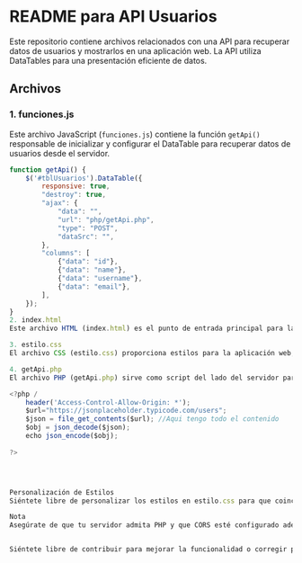 # README para API Usuarios

Este repositorio contiene archivos relacionados con una API para recuperar datos de usuarios y mostrarlos en una aplicación web. La API utiliza DataTables para una presentación eficiente de datos.

## Archivos

### 1. funciones.js

Este archivo JavaScript (`funciones.js`) contiene la función `getApi()` responsable de inicializar y configurar el DataTable para recuperar datos de usuarios desde el servidor.

```javascript
function getApi() {
    $('#tblUsuarios').DataTable({
        responsive: true,
        "destroy": true,
        "ajax": {
            "data": "",
            "url": "php/getApi.php",
            "type": "POST",
            "dataSrc": "",
        },
        "columns": [
            {"data": "id"},
            {"data": "name"},
            {"data": "username"},
            {"data": "email"},
        ],
    });
}
2. index.html
Este archivo HTML (index.html) es el punto de entrada principal para la aplicación web. Incluye las dependencias necesarias como Bootstrap, jQuery y DataTables. La interfaz de usuario es una tabla receptiva para mostrar datos de usuario recuperados de la API.

3. estilo.css
El archivo CSS (estilo.css) proporciona estilos para la aplicación web, centrando la tabla en la pantalla y definiendo estilos adicionales para una mejor experiencia del usuario.

4. getApi.php
El archivo PHP (getApi.php) sirve como script del lado del servidor para recuperar datos de usuario de una API externa (https://jsonplaceholder.typicode.com/users). Incluye encabezados CORS para un acceso amplio.

<?php /
	header('Access-Control-Allow-Origin: *');
	$url="https://jsonplaceholder.typicode.com/users";
	$json = file_get_contents($url); //Aqui tengo todo el contenido
	$obj = json_decode($json);
	echo json_encode($obj);
	
?>  




Personalización de Estilos
Siéntete libre de personalizar los estilos en estilo.css para que coincidan con tu apariencia visual deseada.

Nota
Asegúrate de que tu servidor admita PHP y que CORS esté configurado adecuadamente para el acceso a la API externa.


Siéntete libre de contribuir para mejorar la funcionalidad o corregir problemas. Crea una solicitud de extracción o abre un problema para discusiones.
